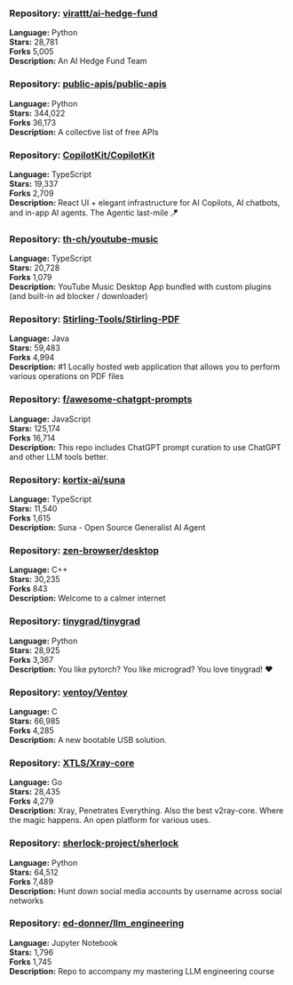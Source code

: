 ### **Repository:** [virattt/ai-hedge-fund](https://github.com/virattt/ai-hedge-fund)  

**Language:** Python  
**Stars:** 28,781  
**Forks** 5,005  
**Description:** An AI Hedge Fund Team  

### **Repository:** [public-apis/public-apis](https://github.com/public-apis/public-apis)  

**Language:** Python  
**Stars:** 344,022  
**Forks** 36,173  
**Description:** A collective list of free APIs  

### **Repository:** [CopilotKit/CopilotKit](https://github.com/CopilotKit/CopilotKit)  

**Language:** TypeScript  
**Stars:** 19,337  
**Forks** 2,709  
**Description:** React UI + elegant infrastructure for AI Copilots, AI chatbots, and in-app AI agents. The Agentic last-mile 🪁  

### **Repository:** [th-ch/youtube-music](https://github.com/th-ch/youtube-music)  

**Language:** TypeScript  
**Stars:** 20,728  
**Forks** 1,079  
**Description:** YouTube Music Desktop App bundled with custom plugins (and built-in ad blocker / downloader)  

### **Repository:** [Stirling-Tools/Stirling-PDF](https://github.com/Stirling-Tools/Stirling-PDF)  

**Language:** Java  
**Stars:** 59,483  
**Forks** 4,994  
**Description:** #1 Locally hosted web application that allows you to perform various operations on PDF files  

### **Repository:** [f/awesome-chatgpt-prompts](https://github.com/f/awesome-chatgpt-prompts)  

**Language:** JavaScript  
**Stars:** 125,174  
**Forks** 16,714  
**Description:** This repo includes ChatGPT prompt curation to use ChatGPT and other LLM tools better.  

### **Repository:** [kortix-ai/suna](https://github.com/kortix-ai/suna)  

**Language:** TypeScript  
**Stars:** 11,540  
**Forks** 1,615  
**Description:** Suna - Open Source Generalist AI Agent  

### **Repository:** [zen-browser/desktop](https://github.com/zen-browser/desktop)  

**Language:** C++  
**Stars:** 30,235  
**Forks** 843  
**Description:** Welcome to a calmer internet  

### **Repository:** [tinygrad/tinygrad](https://github.com/tinygrad/tinygrad)  

**Language:** Python  
**Stars:** 28,925  
**Forks** 3,367  
**Description:** You like pytorch? You like micrograd? You love tinygrad! ❤️  

### **Repository:** [ventoy/Ventoy](https://github.com/ventoy/Ventoy)  

**Language:** C  
**Stars:** 66,985  
**Forks** 4,285  
**Description:** A new bootable USB solution.  

### **Repository:** [XTLS/Xray-core](https://github.com/XTLS/Xray-core)  

**Language:** Go  
**Stars:** 28,435  
**Forks** 4,279  
**Description:** Xray, Penetrates Everything. Also the best v2ray-core. Where the magic happens. An open platform for various uses.  

### **Repository:** [sherlock-project/sherlock](https://github.com/sherlock-project/sherlock)  

**Language:** Python  
**Stars:** 64,512  
**Forks** 7,489  
**Description:** Hunt down social media accounts by username across social networks  

### **Repository:** [ed-donner/llm_engineering](https://github.com/ed-donner/llm_engineering)  

**Language:** Jupyter Notebook  
**Stars:** 1,796  
**Forks** 1,745  
**Description:** Repo to accompany my mastering LLM engineering course  

